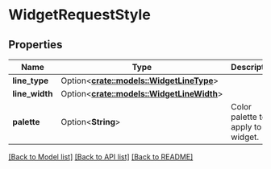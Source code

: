 # WidgetRequestStyle

## Properties

Name | Type | Description | Notes
------------ | ------------- | ------------- | -------------
**line_type** | Option<[**crate::models::WidgetLineType**](WidgetLineType.md)> |  | [optional]
**line_width** | Option<[**crate::models::WidgetLineWidth**](WidgetLineWidth.md)> |  | [optional]
**palette** | Option<**String**> | Color palette to apply to the widget. | [optional]

[[Back to Model list]](../README.md#documentation-for-models) [[Back to API list]](../README.md#documentation-for-api-endpoints) [[Back to README]](../README.md)


